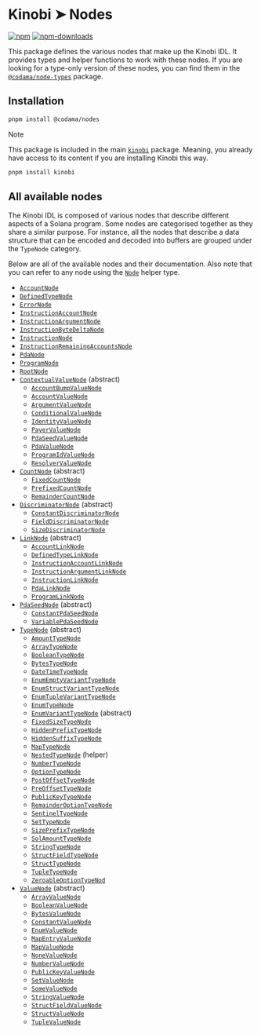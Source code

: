 # Kinobi ➤ Nodes

[![npm][npm-image]][npm-url]
[![npm-downloads][npm-downloads-image]][npm-url]

[npm-downloads-image]: https://img.shields.io/npm/dm/@codama/nodes.svg?style=flat
[npm-image]: https://img.shields.io/npm/v/@codama/nodes.svg?style=flat&label=%40kinobi-so%2Fnodes
[npm-url]: https://www.npmjs.com/package/@codama/nodes

This package defines the various nodes that make up the Kinobi IDL. It provides types and helper functions to work with these nodes. If you are looking for a type-only version of these nodes, you can find them in the [`@codama/node-types`](../node-types) package.

## Installation

```sh
pnpm install @codama/nodes
```

> [!NOTE]
> This package is included in the main [`kinobi`](../library) package. Meaning, you already have access to its content if you are installing Kinobi this way.
>
> ```sh
> pnpm install kinobi
> ```

## All available nodes

The Kinobi IDL is composed of various nodes that describe different aspects of a Solana program. Some nodes are categorised together as they share a similar purpose. For instance, all the nodes that describe a data structure that can be encoded and decoded into buffers are grouped under the `TypeNode` category.

Below are all of the available nodes and their documentation. Also note that you can refer to any node using the [`Node`](./docs/README.md) helper type.

-   [`AccountNode`](./docs/AccountNode.md)
-   [`DefinedTypeNode`](./docs/DefinedTypeNode.md)
-   [`ErrorNode`](./docs/ErrorNode.md)
-   [`InstructionAccountNode`](./docs/InstructionAccountNode.md)
-   [`InstructionArgumentNode`](./docs/InstructionArgumentNode.md)
-   [`InstructionByteDeltaNode`](./docs/InstructionByteDeltaNode.md)
-   [`InstructionNode`](./docs/InstructionNode.md)
-   [`InstructionRemainingAccountsNode`](./docs/InstructionRemainingAccountsNode.md)
-   [`PdaNode`](./docs/PdaNode.md)
-   [`ProgramNode`](./docs/ProgramNode.md)
-   [`RootNode`](./docs/RootNode.md)
-   [`ContextualValueNode`](./docs/contextualValueNodes/README.md) (abstract)
    -   [`AccountBumpValueNode`](./docs/contextualValueNodes/AccountBumpValueNode.md)
    -   [`AccountValueNode`](./docs/contextualValueNodes/AccountValueNode.md)
    -   [`ArgumentValueNode`](./docs/contextualValueNodes/ArgumentValueNode.md)
    -   [`ConditionalValueNode`](./docs/contextualValueNodes/ConditionalValueNode.md)
    -   [`IdentityValueNode`](./docs/contextualValueNodes/IdentityValueNode.md)
    -   [`PayerValueNode`](./docs/contextualValueNodes/PayerValueNode.md)
    -   [`PdaSeedValueNode`](./docs/contextualValueNodes/PdaSeedValueNode.md)
    -   [`PdaValueNode`](./docs/contextualValueNodes/PdaValueNode.md)
    -   [`ProgramIdValueNode`](./docs/contextualValueNodes/ProgramIdValueNode.md)
    -   [`ResolverValueNode`](./docs/contextualValueNodes/ResolverValueNodemds)
-   [`CountNode`](./docs/countNodes/README.md) (abstract)
    -   [`FixedCountNode`](./docs/countNodes/FixedCountNode.md)
    -   [`PrefixedCountNode`](./docs/countNodes/PrefixedCountNode.md)
    -   [`RemainderCountNode`](./docs/countNodes/RemainderCountNodemds)
-   [`DiscriminatorNode`](./docs/discriminatorNodes/README.md) (abstract)
    -   [`ConstantDiscriminatorNode`](./docs/discriminatorNodes/ConstantDiscriminatorNode.md)
    -   [`FieldDiscriminatorNode`](./docs/discriminatorNodes/FieldDiscriminatorNode.md)
    -   [`SizeDiscriminatorNode`](./docs/discriminatorNodes/SizeDiscriminatorNodemds)
-   [`LinkNode`](./docs/linkNodes/README.md) (abstract)
    -   [`AccountLinkNode`](./docs/linkNodes/AccountLinkNode.md)
    -   [`DefinedTypeLinkNode`](./docs/linkNodes/DefinedTypeLinkNode.md)
    -   [`InstructionAccountLinkNode`](./docs/linkNodes/InstructionAccountLinkNode.md)
    -   [`InstructionArgumentLinkNode`](./docs/linkNodes/InstructionArgumentLinkNode.md)
    -   [`InstructionLinkNode`](./docs/linkNodes/InstructionLinkNode.md)
    -   [`PdaLinkNode`](./docs/linkNodes/PdaLinkNode.md)
    -   [`ProgramLinkNode`](./docs/linkNodes/ProgramLinkNode.md)
-   [`PdaSeedNode`](./docs/pdaSeedNodes/README.md) (abstract)
    -   [`ConstantPdaSeedNode`](./docs/pdaSeedNodes/ConstantPdaSeedNode.md)
    -   [`VariablePdaSeedNode`](./docs/pdaSeedNodes/VariablePdaSeedNode.md)
-   [`TypeNode`](./docs/typeNodes/README.md) (abstract)
    -   [`AmountTypeNode`](./docs/typeNodes/AmountTypeNode.md)
    -   [`ArrayTypeNode`](./docs/typeNodes/ArrayTypeNode.md)
    -   [`BooleanTypeNode`](./docs/typeNodes/BooleanTypeNode.md)
    -   [`BytesTypeNode`](./docs/typeNodes/BytesTypeNode.md)
    -   [`DateTimeTypeNode`](./docs/typeNodes/DateTimeTypeNode.md)
    -   [`EnumEmptyVariantTypeNode`](./docs/typeNodes/EnumEmptyVariantTypeNode.md)
    -   [`EnumStructVariantTypeNode`](./docs/typeNodes/EnumStructVariantTypeNode.md)
    -   [`EnumTupleVariantTypeNode`](./docs/typeNodes/EnumTupleVariantTypeNode.md)
    -   [`EnumTypeNode`](./docs/typeNodes/EnumTypeNode.md)
    -   [`EnumVariantTypeNode`](./docs/typeNodes/EnumVariantTypeNode.md) (abstract)
    -   [`FixedSizeTypeNode`](./docs/typeNodes/FixedSizeTypeNode.md)
    -   [`HiddenPrefixTypeNode`](./docs/typeNodes/HiddenPrefixTypeNode.md)
    -   [`HiddenSuffixTypeNode`](./docs/typeNodes/HiddenSuffixTypeNode.md)
    -   [`MapTypeNode`](./docs/typeNodes/MapTypeNode.md)
    -   [`NestedTypeNode`](./docs/typeNodes/NestedTypeNode.md) (helper)
    -   [`NumberTypeNode`](./docs/typeNodes/NumberTypeNode.md)
    -   [`OptionTypeNode`](./docs/typeNodes/OptionTypeNode.md)
    -   [`PostOffsetTypeNode`](./docs/typeNodes/PostOffsetTypeNode.md)
    -   [`PreOffsetTypeNode`](./docs/typeNodes/PreOffsetTypeNode.md)
    -   [`PublicKeyTypeNode`](./docs/typeNodes/PublicKeyTypeNode.md)
    -   [`RemainderOptionTypeNode`](./docs/typeNodes/RemainderOptionTypeNode.md)
    -   [`SentinelTypeNode`](./docs/typeNodes/SentinelTypeNode.md)
    -   [`SetTypeNode`](./docs/typeNodes/SetTypeNode.md)
    -   [`SizePrefixTypeNode`](./docs/typeNodes/SizePrefixTypeNode.md)
    -   [`SolAmountTypeNode`](./docs/typeNodes/SolAmountTypeNode.md)
    -   [`StringTypeNode`](./docs/typeNodes/StringTypeNode.md)
    -   [`StructFieldTypeNode`](./docs/typeNodes/StructFieldTypeNode.md)
    -   [`StructTypeNode`](./docs/typeNodes/StructTypeNode.md)
    -   [`TupleTypeNode`](./docs/typeNodes/TupleTypeNode.md)
    -   [`ZeroableOptionTypeNod`](./docs/typeNodes/ZeroableOptionTypeNod.md)
-   [`ValueNode`](./docs/valueNodes/README.md) (abstract)
    -   [`ArrayValueNode`](./docs/valueNodes/ArrayValueNode.md)
    -   [`BooleanValueNode`](./docs/valueNodes/BooleanValueNode.md)
    -   [`BytesValueNode`](./docs/valueNodes/BytesValueNode.md)
    -   [`ConstantValueNode`](./docs/valueNodes/ConstantValueNode.md)
    -   [`EnumValueNode`](./docs/valueNodes/EnumValueNode.md)
    -   [`MapEntryValueNode`](./docs/valueNodes/MapEntryValueNode.md)
    -   [`MapValueNode`](./docs/valueNodes/MapValueNode.md)
    -   [`NoneValueNode`](./docs/valueNodes/NoneValueNode.md)
    -   [`NumberValueNode`](./docs/valueNodes/NumberValueNode.md)
    -   [`PublicKeyValueNode`](./docs/valueNodes/PublicKeyValueNode.md)
    -   [`SetValueNode`](./docs/valueNodes/SetValueNode.md)
    -   [`SomeValueNode`](./docs/valueNodes/SomeValueNode.md)
    -   [`StringValueNode`](./docs/valueNodes/StringValueNode.md)
    -   [`StructFieldValueNode`](./docs/valueNodes/StructFieldValueNode.md)
    -   [`StructValueNode`](./docs/valueNodes/StructValueNode.md)
    -   [`TupleValueNode`](./docs/valueNodes/TupleValueNode.md)
